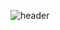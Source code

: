 ![header](https://capsule-render.vercel.app/api?type=soft&color=auto&height=200&section=header&text=MyunghwanKim&fontSize=80&animation=twinkling)
